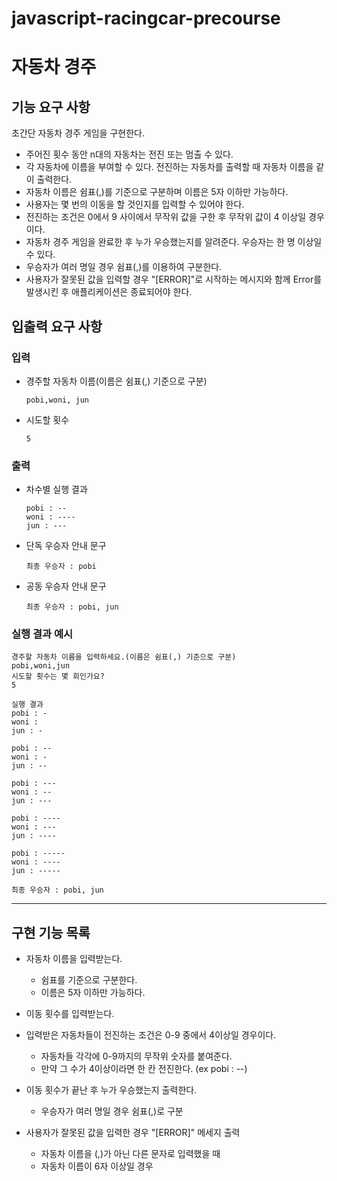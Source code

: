 # javascript-racingcar-precourse

# 자동차 경주

## 기능 요구 사항

초간단 자동차 경주 게임을 구현한다.

- 주어진 횟수 동안 n대의 자동차는 전진 또는 멈출 수 있다.
- 각 자동차에 이름을 부여할 수 있다. 전진하는 자동차를 출력할 때 자동차 이름을 같이 출력한다.
- 자동차 이름은 쉼표(,)를 기준으로 구분하며 이름은 5자 이하만 가능하다.
- 사용자는 몇 번의 이동을 할 것인지를 입력할 수 있어야 한다.
- 전진하는 조건은 0에서 9 사이에서 무작위 값을 구한 후 무작위 값이 4 이상일 경우이다.
- 자동차 경주 게임을 완료한 후 누가 우승했는지를 알려준다. 우승자는 한 명 이상일 수 있다.
- 우승자가 여러 명일 경우 쉼표(,)를 이용하여 구분한다.
- 사용자가 잘못된 값을 입력할 경우 "[ERROR]"로 시작하는 메시지와 함께 Error를 발생시킨 후 애플리케이션은 종료되어야 한다.

## 입출력 요구 사항

### 입력

- 경주할 자동차 이름(이름은 쉼표(,) 기준으로 구분)
  ```
  pobi,woni, jun
  ```
- 시도할 횟수
  ```
  5
  ```

### 출력

- 차수별 실행 결과

  ```
  pobi : --
  woni : ----
  jun : ---
  ```

- 단독 우승자 안내 문구

  ```
  최종 우승자 : pobi
  ```

- 공동 우승자 안내 문구
  ```
  최종 우승자 : pobi, jun
  ```

### 실행 결과 예시

```
경주할 자동차 이름을 입력하세요.(이름은 쉼표(,) 기준으로 구분)
pobi,woni,jun
시도할 횟수는 몇 회인가요?
5

실행 결과
pobi : -
woni :
jun : -

pobi : --
woni : -
jun : --

pobi : ---
woni : --
jun : ---

pobi : ----
woni : ---
jun : ----

pobi : -----
woni : ----
jun : -----

최종 우승자 : pobi, jun
```

---

## 구현 기능 목록

- 자동차 이름을 입력받는다.

  - 쉼표를 기준으로 구분한다.
  - 이름은 5자 이하만 가능하다.

- 이동 횟수를 입력받는다.

- 입력받은 자동차들이 전진하는 조건은 0-9 중에서 4이상일 경우이다.

  - 자동차들 각각에 0-9까지의 무작위 숫자를 붙여준다.
  - 만약 그 수가 4이상이라면 한 칸 전진한다. (ex pobi : --)

- 이동 횟수가 끝난 후 누가 우승했는지 출력한다.

  - 우승자가 여러 명일 경우 쉼표(,)로 구분

- 사용자가 잘못된 값을 입력한 경우 "[ERROR]" 메세지 출력
  - 자동차 이름을 (,)가 아닌 다른 문자로 입력했을 때
  - 자동차 이름이 6자 이상일 경우
